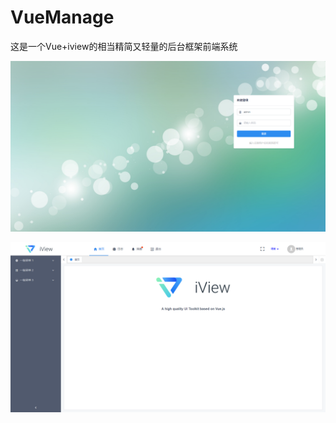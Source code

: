 # VueManage
这是一个Vue+iview的相当精简又轻量的后台框架前端系统

![Image text](https://raw.githubusercontent.com/quanzhenjie/VueManage/master/public/login.jpg)

![Image text](https://raw.githubusercontent.com/quanzhenjie/VueManage/master/public/main.jpg)